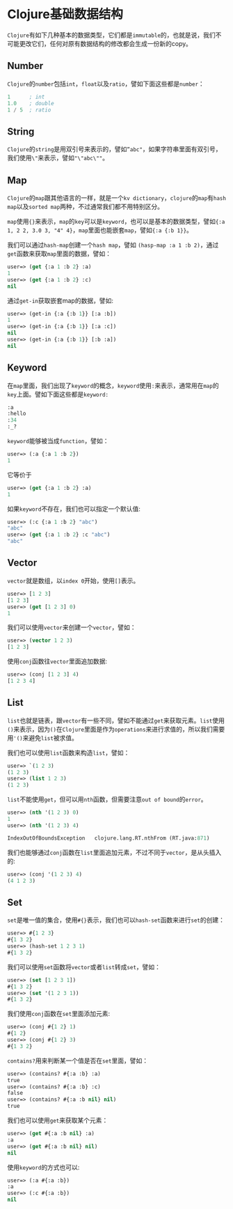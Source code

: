 # Clojure基础数据结构

`Clojure`有如下几种基本的数据类型，它们都是`immutable`的，也就是说，我们不可能更改它们，任何对原有数据结构的修改都会生成一份新的copy。

## Number

`Clojure`的`number`包括`int`，`float`以及`ratio`，譬如下面这些都是`number`：

```lisp
1      ; int
1.0    ; double
1 / 5  ; ratio
```

## String

`Clojure`的`string`是用双引号来表示的，譬如`”abc"`，如果字符串里面有双引号，我们使用`\"`来表示，譬如`"\"abc\""`。

## Map

`Clojure`的`map`跟其他语言的一样，就是一个`kv dictionary`，`clojure`的`map`有`hash map`以及`sorted map`两种，不过通常我们都不用特别区分。

`map`使用`{}`来表示，`map`的`key`可以是`keyword`，也可以是基本的数据类型，譬如`{:a 1, 2 2, 3.0 3, "4" 4}`，`map`里面也能嵌套`map`，譬如`{:a {:b 1}}`。

我们可以通过`hash-map`创建一个`hash map`，譬如 `(hasp-map :a 1 :b 2)`，通过`get`函数来获取`map`里面的数据，譬如：

```lisp
user=> (get {:a 1 :b 2} :a)
1
user=> (get {:a 1 :b 2} :c)
nil
```

通过`get-in`获取嵌套map的数据，譬如:

```lisp
user=> (get-in {:a {:b 1}} [:a :b])
1
user=> (get-in {:a {:b 1}} [:a :c])
nil
user=> (get-in {:a {:b 1}} [:b :a])
nil
```

## Keyword

在`map`里面，我们出现了`keyword`的概念，`keyword`使用`:`来表示，通常用在`map`的`key`上面。譬如下面这些都是`keyword:`

```lisp
:a
:hello
:34
:_?
```

`keyword`能够被当成`function`，譬如：

```lisp
user=> (:a {:a 1 :b 2})
1
```

它等价于

```lisp
user=> (get {:a 1 :b 2} :a)
1
```

如果`keyword`不存在，我们也可以指定一个默认值:

```lisp
user=> (:c {:a 1 :b 2} "abc")
"abc"
user=> (get {:a 1 :b 2} :c "abc")
"abc"
```

## Vector

`vector`就是数组，以`index 0`开始，使用`[]`表示。

```lisp
user=> [1 2 3]
[1 2 3]
user=> (get [1 2 3] 0)
1
```

我们可以使用`vector`来创建一个`vector`，譬如：

```lisp
user=> (vector 1 2 3)
[1 2 3]
```

使用`conj`函数往`vector`里面追加数据:

```lisp
user=> (conj [1 2 3] 4)
[1 2 3 4]
```

## List

`list`也就是链表，跟`vector`有一些不同，譬如不能通过`get`来获取元素。`list`使用`()`来表示，因为`()`在`Clojure`里面是作为`operations`来进行求值的，所以我们需要用`'()`来避免`list`被求值。

我们也可以使用`list`函数来构造`list`，譬如：

```lisp
user=> `(1 2 3)
(1 2 3)
user=> (list 1 2 3)
(1 2 3)
```

`list`不能使用`get`，但可以用`nth`函数，但需要注意`out of bound`的`error`。

```lisp
user=> (nth '(1 2 3) 0)
1
user=> (nth '(1 2 3) 4)

IndexOutOfBoundsException   clojure.lang.RT.nthFrom (RT.java:871)
```

我们也能够通过`conj`函数在`list`里面追加元素，不过不同于`vector`，是从头插入的:

```lisp
user=> (conj '(1 2 3) 4)
(4 1 2 3)
```

## Set

`set`是唯一值的集合，使用`#{}`表示，我们也可以`hash-set`函数来进行`set`的创建：

```lisp
user=> #{1 2 3}
#{1 3 2}
user=> (hash-set 1 2 3 1)
#{1 3 2}
```

我们可以使用`set`函数将`vector`或者`list`转成`set`，譬如：

```lisp
user=> (set [1 2 3 1])
#{1 3 2}
user=> (set '(1 2 3 1))
#{1 3 2}
```

我们使用`conj`函数在`set`里面添加元素:

```lisp
user=> (conj #{1 2} 1)
#{1 2}
user=> (conj #{1 2} 3)
#{1 3 2}
```

`contains?`用来判断某一个值是否在`set`里面，譬如：

```lisp
user=> (contains? #{:a :b} :a)
true
user=> (contains? #{:a :b} :c)
false
user=> (contains? #{:a :b nil} nil)
true
```

我们也可以使用`get`来获取某个元素：

```lisp
user=> (get #{:a :b nil} :a)
:a
user=> (get #{:a :b nil} nil)
nil
```

使用`keyword`的方式也可以:

```lisp
user=> (:a #{:a :b})
:a
user=> (:c #{:a :b})
nil
```